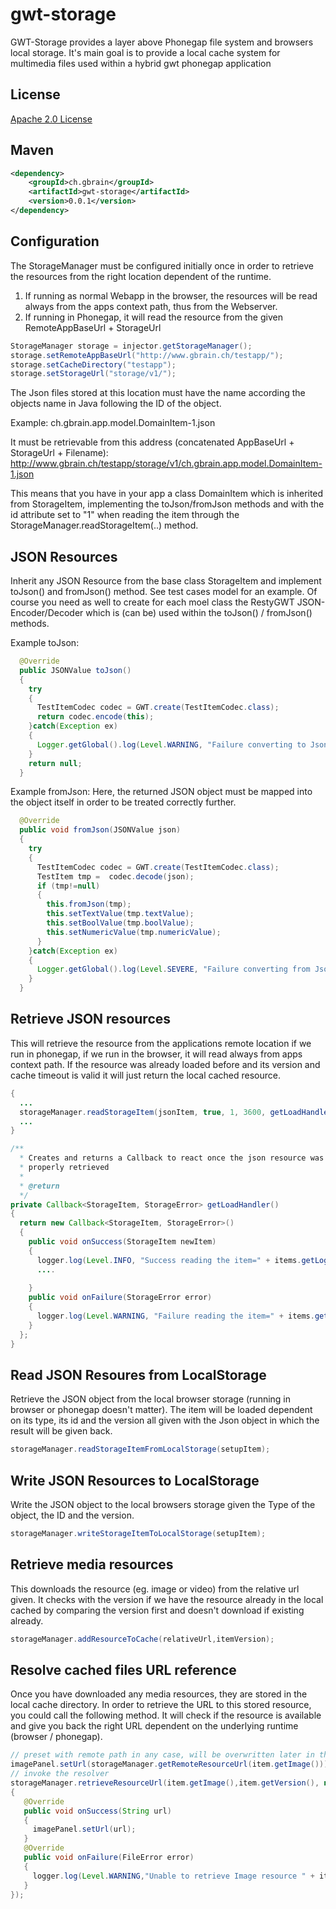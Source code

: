 # gwt-storage
GWT-Storage provides a layer above Phonegap file system and browsers local storage. 
It's main goal is to provide a local cache system for multimedia files used within a hybrid gwt phonegap application

## License
[Apache 2.0 License](https://github.com/Kusig/gwt-storage/blob/master/LICENSE)


## Maven
```xml
<dependency>
    <groupId>ch.gbrain</groupId>
    <artifactId>gwt-storage</artifactId>
    <version>0.0.1</version>
</dependency>    
```


## Configuration
The StorageManager must be configured initially once in order to retrieve the 
resources from the right location dependent of the runtime.

1. If running as normal Webapp in the browser, the resources will be read always from the apps context path, thus from the Webserver.
2. If running in Phonegap, it will read the resource from the given RemoteAppBaseUrl  + StorageUrl

```java
StorageManager storage = injector.getStorageManager();
storage.setRemoteAppBaseUrl("http://www.gbrain.ch/testapp/");
storage.setCacheDirectory("testapp");
storage.setStorageUrl("storage/v1/");
```

The Json files stored at this location must have the name according the objects name in Java following the ID of the object. 

Example:
ch.gbrain.app.model.DomainItem-1.json

It must be retrievable from this address (concatenated AppBaseUrl + StorageUrl + Filename):
http://www.gbrain.ch/testapp/storage/v1/ch.gbrain.app.model.DomainItem-1.json

This means that you have in your app a class DomainItem which is inherited from StorageItem, implementing the toJson/fromJson methods
and with the id attribute set to "1" when reading the item through the StorageManager.readStorageItem(..) method.



## JSON Resources
Inherit any JSON Resource from the base class StorageItem and implement toJson() and fromJson() method. See test cases model for an example.
Of course you need as well to create for each moel class the RestyGWT JSON-Encoder/Decoder which is (can be) used within the toJson() / fromJson() methods.

Example toJson:
```java
  @Override
  public JSONValue toJson()
  {
    try
    {
      TestItemCodec codec = GWT.create(TestItemCodec.class);
      return codec.encode(this);
    }catch(Exception ex)
    {
      Logger.getGlobal().log(Level.WARNING, "Failure converting to Json", ex);
    }
    return null;
  }
```

Example fromJson:
Here, the returned JSON object must be mapped into the object itself in order to be treated correctly further.
```java
  @Override
  public void fromJson(JSONValue json)
  {
    try
    {
      TestItemCodec codec = GWT.create(TestItemCodec.class);
      TestItem tmp =  codec.decode(json);
      if (tmp!=null)
      {
        this.fromJson(tmp);
        this.setTextValue(tmp.textValue);
        this.setBoolValue(tmp.boolValue);
        this.setNumericValue(tmp.numericValue);
      }
    }catch(Exception ex)
    {
      Logger.getGlobal().log(Level.SEVERE, "Failure converting from Json", ex);
    }
  }
```


## Retrieve JSON resources
This will retrieve the resource from the applications remote location 
if we run in phonegap, if we run in the browser, it will read always from 
apps context path. If the resource was already loaded before and its version and cache timeout
is valid it will just return the local cached resource. 

```java
{
  ...
  storageManager.readStorageItem(jsonItem, true, 1, 3600, getLoadHandler()); 
  ...
}

/**
  * Creates and returns a Callback to react once the json resource was 
  * properly retrieved
  * 
  * @return
  */
private Callback<StorageItem, StorageError> getLoadHandler()
{
  return new Callback<StorageItem, StorageError>()
  {
    public void onSuccess(StorageItem newItem)
    {
      logger.log(Level.INFO, "Success reading the item=" + items.getLogId());
      ....
      
    }
    public void onFailure(StorageError error)
    {
      logger.log(Level.WARNING, "Failure reading the item=" + items.getLogId());
    }
  };
}
```

## Read JSON Resoures from LocalStorage
Retrieve the JSON object from the local browser storage (running in browser or phonegap doesn't matter).
The item will be loaded dependent on its type, its id and the version all given with the Json object in which the result will be given back.

```java
storageManager.readStorageItemFromLocalStorage(setupItem);
```

## Write JSON Resources to LocalStorage
Write the JSON object to the local browsers storage given the Type of the object, the ID and the version.

```java
storageManager.writeStorageItemToLocalStorage(setupItem);
```

## Retrieve media resources
This downloads the resource (eg. image or video) from the relative url given. It checks with the version if we have 
the resource already in the local cached by comparing the version first and doesn't download if existing already.

```java
storageManager.addResourceToCache(relativeUrl,itemVersion);
```


## Resolve cached files URL reference
Once you have downloaded any media resources, they are stored in the local cache directory. In order to 
retrieve the URL to this stored resource, you could call the following method. It will check if the resource 
is available and give you back the right URL dependent on the underlying runtime (browser / phonegap).

```java
// preset with remote path in any case, will be overwritten later in the callback if possible
imagePanel.setUrl(storageManager.getRemoteResourceUrl(item.getImage())); 
// invoke the resolver
storageManager.retrieveResourceUrl(item.getImage(),item.getVersion(), new Callback<String,FileError>()
{
   @Override
   public void onSuccess(String url)
   {
     imagePanel.setUrl(url);
   }
   @Override
   public void onFailure(FileError error)
   {
     logger.log(Level.WARNING,"Unable to retrieve Image resource " + item.getImage());
   }
});
```
